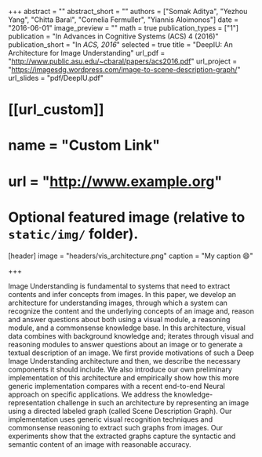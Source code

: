 +++
abstract = ""
abstract_short = ""
authors = ["Somak Aditya", "Yezhou Yang", "Chitta Baral", "Cornelia Fermuller", "Yiannis Aloimonos"]
date = "2016-06-01"
image_preview = ""
math = true
publication_types = ["1"]
publication = "In  Advances in Cognitive Systems (ACS) 4 (2016)"
publication_short = "In *ACS, 2016*"
selected = true
title = "DeepIU: An Architecture for Image Understanding"
url_pdf = "http://www.public.asu.edu/~cbaral/papers/acs2016.pdf"
url_project = "https://imagesdg.wordpress.com/image-to-scene-description-graph/"
url_slides = "pdf/DeepIU.pdf"

# [[url_custom]]
# name = "Custom Link"
# url = "http://www.example.org"

# Optional featured image (relative to `static/img/` folder).
[header]
image = "headers/vis_architecture.png"
caption = "My caption :smile:"

+++

Image Understanding is fundamental to systems that need to extract contents and infer concepts
from images. In this paper, we develop an architecture for understanding images, through which a
system can recognize the content and the underlying concepts of an image and, reason and answer
questions about both using a visual module, a reasoning module, and a commonsense knowledge
base. In this architecture, visual data combines with background knowledge and; iterates through
visual and reasoning modules to answer questions about an image or to generate a textual description
of an image. We first provide motivations of such a Deep Image Understanding architecture
and then, we describe the necessary components it should include. We also introduce our own
preliminary implementation of this architecture and empirically show how this more generic implementation
compares with a recent end-to-end Neural approach on specific applications. We
address the knowledge-representation challenge in such an architecture by representing an image
using a directed labeled graph (called Scene Description Graph). Our implementation uses generic
visual recognition techniques and commonsense reasoning to extract such graphs from images.
Our experiments show that the extracted graphs capture the syntactic and semantic content of an
image with reasonable accuracy.
